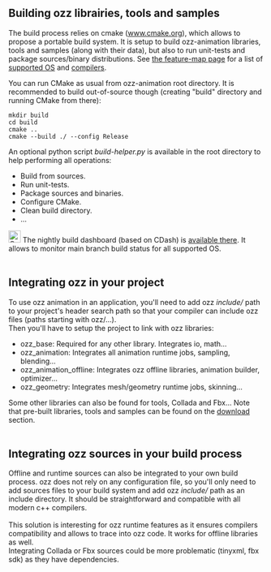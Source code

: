 ## Building ozz librairies, tools and samples ##
The build process relies on cmake (www.cmake.org), which allows to propose a portable build system. It is setup to build ozz-animation libraries, tools and samples (along with their data), but also to run unit-tests and package sources/binary distributions. See [the feature-map page](FeatureMap.md) for a list of [supported OS](FeatureMap#Os_support.md) and [compilers](FeatureMap#Compiler_support.md).

You can run CMake as usual from ozz-animation root directory. It is recommended to build out-of-source though (creating "build" directory and running CMake from there):
```
mkdir build
cd build
cmake ..
cmake --build ./ --config Release
```
An optional python script _build-helper.py_ is available in the root directory to help performing all operations:
  * Build from sources.
  * Run unit-tests.
  * Package sources and binaries.
  * Configure CMake.
  * Clean build directory.
  * ...

<img src='http://my.cdash.org/images/cdash.gif' alt='CDash' height='24' width='24'> The nightly build dashboard (based on CDash) is <a href='http://ozz.qualipilote.fr/dashboard/cdash/'>available there</a>. It allows to monitor main branch build status for all supported OS.<br>
<br>
<h2>Integrating ozz in your project</h2>
To use ozz animation in an application, you'll need to add ozz <i>include/</i> path to your project's header search path so that your compiler can include ozz files (paths starting with ozz/...).<br>
Then you'll have to setup the project to link with ozz libraries:<br>
<ul><li>ozz_base: Required for any other library. Integrates io, math...<br>
</li><li>ozz_animation: Integrates all animation runtime jobs, sampling, blending...<br>
</li><li>ozz_animation_offline: Integrates ozz offline libraries, animation builder, optimizer...<br>
</li><li>ozz_geometry: Integrates mesh/geometry runtime jobs, skinning...</li></ul>

Some other libraries can also be found for tools, Collada and Fbx... Note that pre-built libraries, tools and samples can be found on the <a href='Downloads.md'>download</a> section.<br>
<br>
<h2>Integrating ozz sources in your build process</h2>
Offline and runtime sources can also be integrated to your own build process. ozz does not rely on any configuration file, so you'll only need to add sources files to your build system and add ozz <i>include/</i> path as an include directory. It should be straightforward and compatible with all modern c++ compilers.<br>
<br>
This solution is interesting for ozz runtime features as it ensures compilers compatibility and allows to trace into ozz code. It works for offline libraries as well.<br>
Integrating Collada or Fbx sources could be more problematic (tinyxml, fbx sdk) as they have dependencies.
